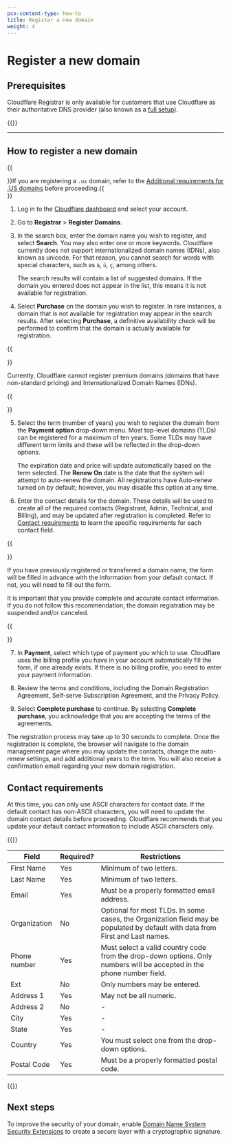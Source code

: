 ```yaml
---
pcx-content-type: how-to
title: Register a new domain
weight: 4
---
```


# Register a new domain

## Prerequisites

Cloudflare Registrar is only available for customers that use Cloudflare as their authoritative DNS provider (also known as a [full setup](/dns/zone-setups/)).

{{<render file="_email-verification.md">}}

---

## How to register a new domain

{{<Aside type="note">}}If you are registering a `.us` domain, refer to the [Additional requirements for .US domains](/registrar/faq/#additional-requirements-for-us-domains) before proceeding.{{</Aside>}}

1. Log in to the [Cloudflare dashboard](https://dash.cloudflare.com/login) and select your account. 

2. Go to **Registrar** > **Register Domains**.

3. In the search box, enter the domain name you wish to register, and select **Search**. You may also enter one or more keywords. Cloudflare currently does not support internationalized domain names (IDNs), also known as unicode. For that reason, you cannot search for words with special characters, such as `à`, `ü`, `ç`, among others.

    The search results will contain a list of suggested domains. If the domain you entered does not appear in the list, this means it is not available for registration. 

4. Select **Purchase** on the domain you wish to register. In rare instances, a domain that is not available for registration may appear in the search results. After selecting **Purchase**, a definitive availability check will be performed to confirm that the domain is actually available for registration.

{{<Aside type="note">}}

Currently, Cloudflare cannot register premium domains (domains that have non-standard pricing) and Internationalized Domain Names (IDNs).

{{</Aside>}}

5. Select the term (number of years) you wish to register the domain from the **Payment option** drop-down menu. Most top-level domains (TLDs) can be registered for a maximum of ten years. Some TLDs may have different term limits and these will be reflected in the drop-down options.
   
    The expiration date and price will update automatically based on the term selected. The **Renew On** date is the date that the system will attempt to auto-renew the domain. All registrations have Auto-renew turned on by default; however, you may disable this option at any time.

6. Enter the contact details for the domain. These details will be used to create all of the required contacts (Registrant, Admin, Technical, and Billing), and may be updated after registration is completed. Refer to [Contact requirements](#contact-requirements) to learn the specific requirements for each contact field.    

{{<Aside type="note">}}

If you have previously registered or transferred a domain name, the form will be filled in advance with the information from your default contact. If not, you will need to fill out the form.

It is important that you provide complete and accurate contact information. If you do not follow this recommendation, the domain registration may be suspended and/or canceled.

{{</Aside>}}

7. In **Payment**, select which type of payment you which to use. Cloudflare uses the billing profile you have in your account automatically fill the form, if one already exists. If there is no billing profile, you need to enter your payment information.

8. Review the terms and conditions, including the Domain Registration Agreement, Self-serve Subscription Agreement, and the Privacy Policy. 

9. Select **Complete purchase** to continue. By selecting **Complete purchase**, you acknowledge that you are accepting the terms of the agreements.

The registration process may take up to 30 seconds to complete. Once the registration is complete, the browser will navigate to the domain management page where you may update the contacts, change the auto-renew settings, and add additional years to the term. You will also receive a confirmation email regarding your new domain registration.

## Contact requirements

At this time, you can only use ASCII characters for contact data. If the default contact has non-ASCII characters, you will need to update the domain contact details before proceeding. Cloudflare recommends that you update your default contact information to include ASCII characters only.

{{<table-wrap>}}

| Field        | Required? | Restrictions                                                                                                                   |
| ------------ | --------- | ------------------------------------------------------------------------------------------------------------------------------ |
| First Name   | Yes       | Minimum of two letters.                                                                                                        |
| Last Name    | Yes       | Minimum of two letters.                                                                                                        |
| Email        | Yes       | Must be a properly formatted email address.                                                                                    |
| Organization | No        | Optional for most TLDs. In some cases, the Organization field may be populated by default with data from First and Last names. |
| Phone number | Yes       | Must select a valid country code from the drop-down options. Only numbers will be accepted in the phone number field.          |
| Ext          | No        | Only numbers may be entered.                                                                                                   |
| Address 1    | Yes       | May not be all numeric.                                                                                                        |
| Address 2    | No        | -                                                                                                                              |
| City         | Yes       | -                                                                                                                              |
| State        | Yes       | -                                                                                                                              |
| Country      | Yes       | You must select one from the drop-down options.                                                                                |
| Postal Code  | Yes       | Must be a properly formatted postal code.                                                                                      |

{{</table-wrap>}}

## Next steps

To improve the security of your domain, enable [Domain Name System Security Extensions](/registrar/account-options/enable-dnssec/) to create a secure layer with a cryptographic signature.

